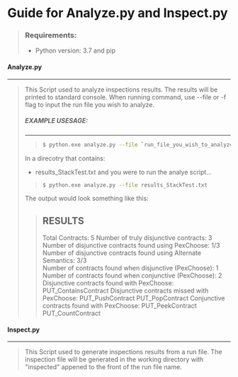 # Guide for Analyze.py and Inspect.py

> ### Requirements:
> - Python version: 3.7 and pip

#### Analyze.py
---

> This Script used to analyze inspections results.
> The results will be printed to standard console.
> When running command, use --file or -f flag to input the run file you wish to analyze.
>
> ##### EXAMPLE USESAGE:
> ---
>>
>> ```sh
>> $ python.exe analyze.py --file `run_file_you_wish_to_analyze.txt`
>> ```
> In a direcotry that contains:
> - results_StackTest.txt
> and you were to run the analye script...
>> ```sh
>> $ python.exe analyze.py --file results_StackTest.txt
>> ```
> The output would look something like this:
>
>> RESULTS
>> ---
>> Total Contracts: 5
>> Number of truly disjunctive contracts: 3 <br>
>> Number of disjunctive contracts found using PexChoose: 1/3 <br>
>> Number of disjunctive contracts found using Alternate Semantics: 3/3 <br>
>> Number of contracts found when disjunctive (PexChoose): 1 <br>
>> Number of contracts found when conjunctive (PexChoose): 2 <br>
>> Disjunctive contracts found with PexChoose:
>>         PUT_ContainsContract
>> Disjunctive contracts missed with PexChoose:
>>         PUT_PushContract
>>         PUT_PopContract
>> Conjunctive contracts found with PexChoose:
>>         PUT_PeekContract
>>         PUT_CountContract

#### Inspect.py
---

> This Script used to generate inspections results from a run file.
> The inspection file will be generated in the working directory with "inspected" appened to the front of the run file name.
>